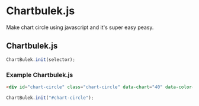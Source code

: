 # Chartbulek.js
Make chart circle using javascript and it's super easy peasy.

## Chartbulek.js
```javascript
ChartBulek.init(selector);
```
### Example Chartbulek.js
```html
<div id="chart-circle" class="chart-circle" data-chart="40" data-color-bg="#fff" data-color-chart="#0e0e28" data-width-chart="10" aria-hidden="true"></div>
```
```javascript
ChartBulek.init("#chart-circle");
```
